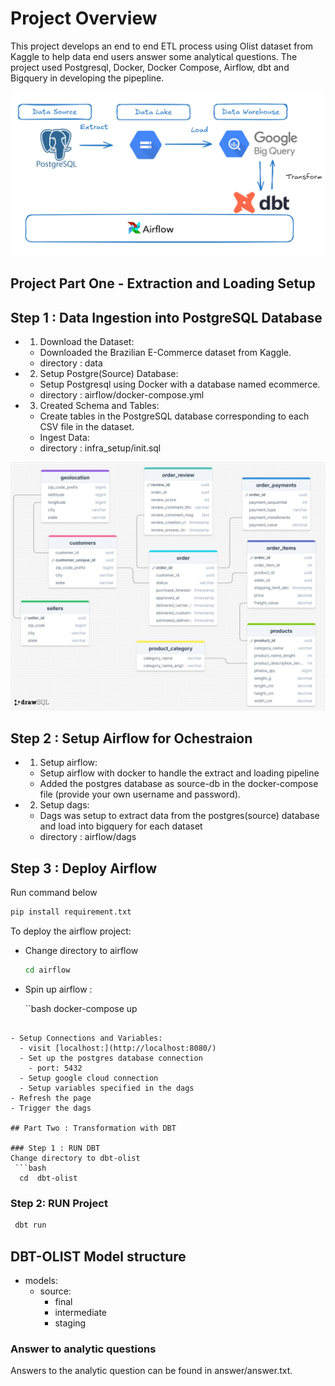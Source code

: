 # Project Overview

This project develops an end to end ETL process using Olist dataset from Kaggle to help data end users answer some analytical questions. The project used Postgresql, Docker, Docker Compose, Airflow, dbt and Bigquery in developing the pipepline.

![image](assets/project_setup.png)

## Project Part One - Extraction and Loading Setup

## Step 1 : Data Ingestion into PostgreSQL Database

- 1. Download the Dataset:
  - Downloaded the Brazilian E-Commerce dataset from Kaggle.
  - directory : data

- 2. Setup Postgre(Source) Database:
  - Setup Postgresql using Docker with a database named ecommerce.
  - directory : airflow/docker-compose.yml

- 3. Created  Schema and Tables:
  - Create tables in the PostgreSQL database corresponding to each CSV file in the dataset.
  - Ingest Data:
  - directory : infra_setup/init.sql

![image](assets/ecommerce_db.png)

## Step 2 : Setup Airflow for Ochestraion

- 1. Setup airflow:
  - Setup airflow with docker to handle the extract and loading pipeline
  - Added the postgres database as source-db in the docker-compose file (provide your own username and password).

- 2. Setup dags:
  - Dags was setup to extract data from the postgres(source) database and load into bigquery for each dataset
  - directory : airflow/dags

## Step 3 : Deploy Airflow

Run command below

   ```bash
  pip install requirement.txt

  ```

To deploy the airflow project:

- Change directory to airflow

  ```bash
  cd airflow

  ```

- Spin up airflow :

   ``bash
  docker-compose up

```

- Setup Connections and Variables:
  - visit [localhost:](http://localhost:8080/)
  - Set up the postgres database connection
    - port: 5432
  - Setup google cloud connection
  - Setup variables specified in the dags
- Refresh the page
- Trigger the dags

## Part Two : Transformation with DBT

### Step 1 : RUN DBT
Change directory to dbt-olist
 ```bash
  cd  dbt-olist 

  ```

### Step 2:  RUN Project

 ```bash
  dbt run  

  ```

## DBT-OLIST Model structure

- models:
  - source:
    - final
    - intermediate
    - staging

### Answer to analytic questions

Answers to the analytic question can be found in answer/answer.txt.

